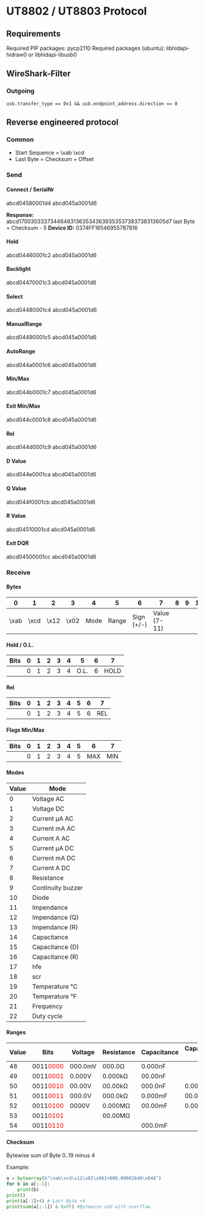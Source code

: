 # UT8802 / UT8803 Protocol

## Requirements

Required PIP packages: pycp2110
Required packages (ubuntu): libhidapi-hidraw0 or libhidapi-libusb0

## WireShark-Filter
### Outgoing
```
usb.transfer_type == 0x1 && usb.endpoint_address.direction == 0
```

## Reverse engineered protocol

### Common
* Start Sequence = \xab \xcd
* Last Byte = Checksum + Offset

### Send

#### Connect / SerialNr
abcd04580001d4
abcd045a0001d6

**Response:**
abcd1700303337344646313635343639353537383738313605d7
last Byte = Checksum - 5
**Device ID:**
0374FF16546955787816

#### Hold
abcd04460001c2
abcd045a0001d6

#### Backlight
abcd04470001c3
abcd045a0001d6

#### Select
abcd04480001c4
abcd045a0001d6

#### ManualRange
abcd04490001c5
abcd045a0001d6

#### AutoRange
abcd044a0001c6
abcd045a0001d6

#### Min/Max
abcd044b0001c7
abcd045a0001d6

#### Exit Min/Max
abcd044c0001c8
abcd045a0001d6

#### Rel
abcd044d0001c9
abcd045a0001d6

#### D Value
abcd044e0001ca
abcd045a0001d6

#### Q Value
abcd044f0001cb
abcd045a0001d6

#### R Value
abcd04510001cd
abcd045a0001d6

#### Exit DQR
abcd04500001cc
abcd045a0001d6

### Receive

#### Bytes
| 0 | 1 | 2 | 3 | 4 | 5 | 6 | 7 | 8 | 9 | 10 | 11 | 12 | 13 | 14 | 15 | 16 | 17 | 18 | 19 | 20 |
| --- | --- | --- | --- | --- | --- | --- | --- | --- | --- | --- | --- | --- | --- | --- | --- | --- | --- | --- | --- | --- |
| \xab | \xcd | \x12 | \x02 | Mode | Range | Sign (+/-) | Value (7-11) | | | | Value 5. or NULL | 13 | 14 | Hold / O.L. | REL | Flags Min/Max | 18 | 19 | 20 | Checksum |

#### Hold / O.L.
| Bits | 0 | 1 | 2 | 3 | 4 | 5 | 6 | 7 | 
| --- | --- | --- | --- | --- | --- | --- | --- | --- |
| | 0 | 1 | 2 | 3 | 4 | O.L. | 6 | HOLD | 

#### Rel
| Bits | 0 | 1 | 2 | 3 | 4 | 5 | 6 | 7 | 
| --- | --- | --- | --- | --- | --- | --- | --- | --- |
| | 0 | 1 | 2 | 3 | 4 | 5 | 6 | REL | 

#### Flags Min/Max
| Bits | 0 | 1 | 2 | 3 | 4 | 5 | 6 | 7 | 
| --- | --- | --- | --- | --- | --- | --- | --- | --- |
| | 0 | 1 | 2 | 3 | 4 | 5 | MAX | MIN | 

#### Modes
| Value | Mode |
| --- | --- |
| 0 | Voltage AC |
| 1 | Voltage DC |
| 2 | Current µA AC |
| 3 | Current mA AC |
| 4 | Current A AC |
| 5 | Current µA DC |
| 6 | Current mA DC |
| 7 | Current A DC |
| 8 | Resistance |
| 9 | Continuity buzzer |
| 10 | Diode |
| 11 | Impendance |
| 12 | Impendance (Q) |
| 13 | Impendance (R) |
| 14 | Capacitance |
| 15 | Capacitance (D) |
| 16 | Capacitance (R) |
| 17 | hfe |
| 18 | scr |
| 19 | Temperature °C |
| 20 | Temperature °F |
| 21 | Frequency |
| 22 | Duty cycle |

#### Ranges
| Value | Bits | Voltage | Resistance | Capacitance | Capacitance (R) | Impendance | Impendance (R) | Frequency | Duty cycle | Current (µA) | Current (mA) | Current (A) |
| --- | --- | --- | --- | --- | --- | --- | --- | --- | --- | --- | --- | --- |
| 48 | 0011<span style="color:red">0000</span> | 000.0mV | 000.0Ω | 0.000nF | | 000.0µH | | 000.0Hz | 000.0% | 000.0µA | 00.00mA | 00.00A |
| 49 | 0011<span style="color:red">0001</span> | 0.000V | 0.000kΩ | 00.00nF | | 0.000mH | | 0.000kHz | 000.0% | 0000µA | 000.0mA | |
| 50 | 0011<span style="color:red">0010</span> | 00.00V | 00.00kΩ | 000.0nF | 0.000kΩ | 00.00mH | 0.000kΩ | 00.00kHz | 000.0% | | | |
| 51 | 0011<span style="color:red">0011</span> | 000.0V | 000.0kΩ | 0.000mF | 00.00kΩ | 000.0mH | | 000.0kHz | | | | |
| 52 | 0011<span style="color:red">0100</span> | 0000V | 0.000MΩ | 00.00mF | 0.000MkΩ| 0.000H | 000.0MkΩ | 0.000MHz | | | | |
| 53 | 0011<span style="color:red">0101</span> | | 00.00MΩ |  | | 00.00H | | 00.00Mhz | | | | |
| 54 | 0011<span style="color:red">0110</span> | | | 000.0mF | | | | | | | | |

#### Checksum
Bytewise sum of Byte 0..19 minus 4

Example:
```python
a = bytearray(b"\xab\xcd\x12\x02\x061+000.00002640\x048")
for b in a[:-1]:
    print(b)
print()
print(a[-1]+4) # Last Byte +4
print(sum(a[:-1]) & 0xFF) #Bytewise add with overflow
```
